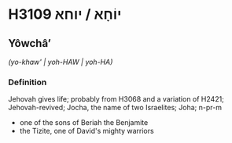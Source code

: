 # H3109 יוֹחָא / יוחא

## Yôwchâʼ

_(yo-khaw' | yoh-HAW | yoh-HA)_

### Definition

Jehovah gives life; probably from H3068 and a variation of H2421; Jehovah-revived; Jocha, the name of two Israelites; Joha; n-pr-m

- one of the sons of Beriah the Benjamite
- the Tizite, one of David's mighty warriors
